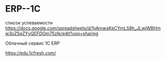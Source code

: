# ERP--1C
список успеваемости 
https://docs.google.com/spreadsheets/d/1vAmwsKeCYmLS8h_JLwiWBHmw3oZ5qZYyQEFDOm75zIk/edit?usp=sharing

Облачный сервис 1С ERP

https://edu.1cfresh.com/
